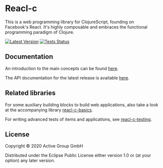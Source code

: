 # Reacl-c

This is a web programming library for ClojureScript, founding
on Facebook's React. It's highly composable and embraces the functional
programming paradigm of Clojure.

[![Latest Version](https://img.shields.io/clojars/v/de.active-group/reacl-c.svg)](https://clojars.org/de.active-group/reacl-c)
[![Tests Status](https://github.com/active-group/reacl-c/workflows/Tests/badge.svg)](https://github.com/active-group/reacl-c/actions)

## Documentation

An introduction to the main concepts can be found [here](doc/intro.md).

The API documentation for the latest release is available [here](https://cljdoc.xyz/d/de.active-group/reacl-c/CURRENT).

## Related libraries

For some auxiliary building blocks to build web applications, also
take a look at the accompanying library
[reacl-c-basics](https://github.com/active-group/reacl-c-basics).

For writing advanced tests of items and applications, see
[reacl-c-testing](https://github.com/active-group/reacl-c-testing).

## License

Copyright © 2020 Active Group GmbH

Distributed under the Eclipse Public License either version 1.0 or (at
your option) any later version.

